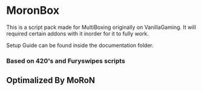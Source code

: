 # MoronBox

This is a script pack made for MultiBoxing originally on VanillaGaming.
It will required certain addons with it inorder for it to fully work.

Setup Guide can be found inside the documentation folder.

### Based on 420's and Furyswipes scripts
## Optimalized By MoRoN

